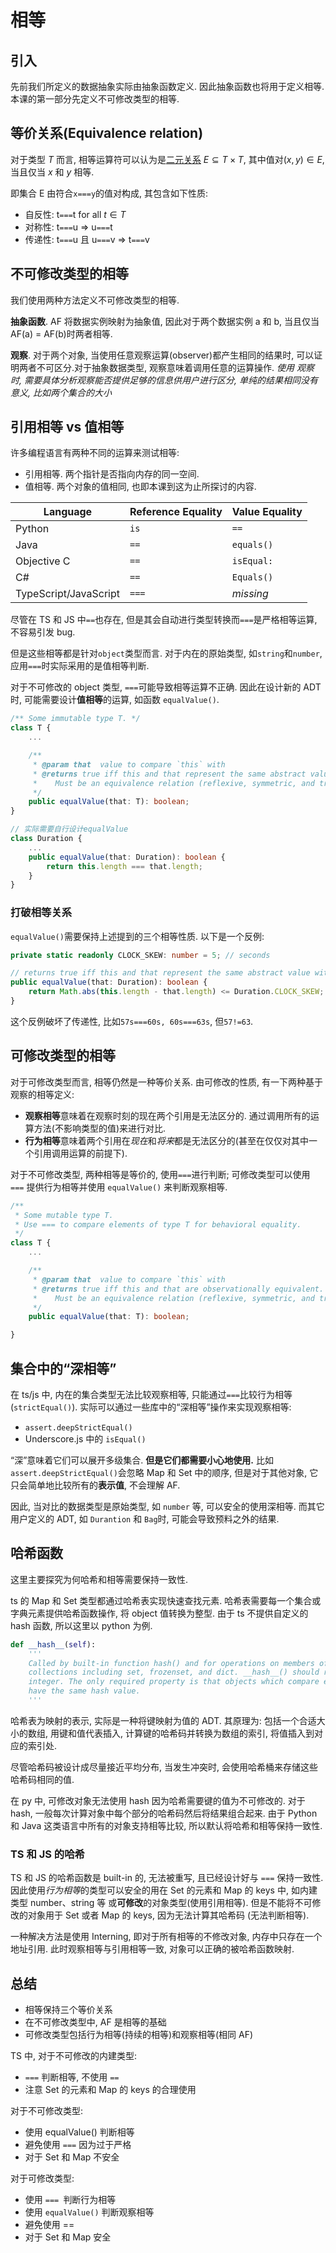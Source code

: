 # 相等

## 引入

先前我们所定义的数据抽象实际由抽象函数定义. 因此抽象函数也将用于定义相等. 本课的第一部分先定义不可修改类型的相等.

## 等价关系(Equivalence relation)

对于类型 $T$ 而言, 相等运算符可以认为是[二元关系](https://zh.wikipedia.org/wiki/二元关系) $E \subseteq T \times T$, 其中值对$(x,y)\in E$, 当且仅当 $x$ 和 $y$ 相等.

即集合 E 由符合`x===y`的值对构成, 其包含如下性质:

- 自反性: t`===`t for all $t \in T$
- 对称性: t`===`u => u`===`t
- 传递性: t`===`u 且 u`===`v => t`===`v

## 不可修改类型的相等

我们使用两种方法定义不可修改类型的相等.

**抽象函数**. AF 将数据实例映射为抽象值, 因此对于两个数据实例 a 和 b, 当且仅当 AF(a) = AF(b)时两者相等.

**观察**. 对于两个对象, 当使用任意观察运算(observer)都产生相同的结果时, 可以证明两者不可区分.对于抽象数据类型, 观察意味着调用任意的运算操作.
_使用 观察 时, 需要具体分析观察能否提供足够的信息供用户进行区分, 单纯的结果相同没有意义, 比如两个集合的大小_

## 引用相等 vs 值相等

许多编程语言有两种不同的运算来测试相等:

- 引用相等. 两个指针是否指向内存的同一空间.
- 值相等. 两个对象的值相同, 也即本课到这为止所探讨的内容.

| Language              | Reference Equality | Value Equality |
| --------------------- | ------------------ | -------------- |
| Python                | `is`               | `==`           |
| Java                  | `==`               | `equals()`     |
| Objective C           | `==`               | `isEqual:`     |
| C#                    | `==`               | `Equals()`     |
| TypeScript/JavaScript | `===`              | _missing_      |

尽管在 TS 和 JS 中`==`也存在, 但是其会自动进行类型转换而`===`是严格相等运算, 不容易引发 bug.

但是这些相等都是针对`object`类型而言. 对于内在的原始类型, 如`string`和`number`, 应用`===`时实际采用的是值相等判断.

对于不可修改的 object 类型, `===`可能导致相等运算不正确. 因此在设计新的 ADT 时, 可能需要设计**值相等**的运算, 如函数 `equalValue()`.

```ts
/** Some immutable type T. */
class T {
    ...

    /**
     * @param that  value to compare `this` with
     * @returns true iff this and that represent the same abstract value.
     *    Must be an equivalence relation (reflexive, symmetric, and transitive).
     */
    public equalValue(that: T): boolean;
}

// 实际需要自行设计equalValue
class Duration {
    ...
    public equalValue(that: Duration): boolean {
        return this.length === that.length;
    }
}
```

### 打破相等关系

`equalValue()`需要保持上述提到的三个相等性质. 以下是一个反例:

```ts
private static readonly CLOCK_SKEW: number = 5; // seconds

// returns true iff this and that represent the same abstract value within a clock-skew tolerance
public equalValue(that: Duration): boolean {
    return Math.abs(this.length - that.length) <= Duration.CLOCK_SKEW;
}
```

这个反例破坏了传递性, 比如`57s===60s, 60s===63s`, 但`57!=63`.

## 可修改类型的相等

对于可修改类型而言, 相等仍然是一种等价关系. 由可修改的性质, 有一下两种基于观察的相等定义:

- **观察相等**意味着在观察时刻的现在两个引用是无法区分的. 通过调用所有的运算方法(不影响类型的值)来进行对比.
- **行为相等**意味着两个引用在*现在*和*将来*都是无法区分的(甚至在仅仅对其中一个引用调用运算的前提下).

对于不可修改类型, 两种相等是等价的, 使用`===`进行判断; 可修改类型可以使用 `===` 提供行为相等并使用 `equalValue()` 来判断观察相等.

```ts
/**
 * Some mutable type T.
 * Use === to compare elements of type T for behavioral equality.
 */
class T {
    ...

    /**
     * @param that  value to compare `this` with
     * @returns true iff this and that are observationally equivalent.
     *    Must be an equivalence relation (reflexive, symmetric, and transitive).
     */
    public equalValue(that: T): boolean;

}
```

## 集合中的“深相等”

在 ts/js 中, 内在的集合类型无法比较观察相等, 只能通过`===`比较行为相等(`strictEqual()`). 实际可以通过一些库中的“深相等”操作来实现观察相等:

- `assert.deepStrictEqual()`
- Underscore.js 中的 `isEqual()`

“深”意味着它们可以展开多级集合. **但是它们都需要小心地使用.** 比如`assert.deepStrictEqual()`会忽略 Map 和 Set 中的顺序, 但是对于其他对象, 它只会简单地比较所有的**表示值**, 不会理解 AF.

因此, 当对比的数据类型是原始类型, 如 `number` 等, 可以安全的使用深相等. 而其它用户定义的 ADT, 如 `Durantion` 和 `Bag`时, 可能会导致预料之外的结果.

## 哈希函数

这里主要探究为何哈希和相等需要保持一致性.

ts 的 Map 和 Set 类型都通过哈希表实现快速查找元素. 哈希表需要每一个集合或字典元素提供哈希函数操作, 将 object 值转换为整型. 由于 ts 不提供自定义的 hash 函数, 所以这里以 python 为例.

```python
def __hash__(self):
    '''
    Called by built-in function hash() and for operations on members of hashed
    collections including set, frozenset, and dict. __hash__() should return an
    integer. The only required property is that objects which compare equal
    have the same hash value.
    '''
```

哈希表为映射的表示, 实际是一种将键映射为值的 ADT. 其原理为: 包括一个合适大小的数组, 用键和值代表插入, 计算键的哈希码并转换为数组的索引, 将值插入到对应的索引处.

尽管哈希码被设计成尽量接近平均分布, 当发生冲突时, 会使用哈希桶来存储这些哈希码相同的值.

在 py 中, 可修改对象无法使用 hash 因为哈希需要键的值为不可修改的. 对于 hash, 一般每次计算对象中每个部分的哈希码然后将结果组合起来. 由于 Python 和 Java 这类语言中所有的对象支持相等比较, 所以默认将哈希和相等保持一致性.

### TS 和 JS 的哈希

TS 和 JS 的哈希函数是 built-in 的, 无法被重写, 且已经设计好与 `===` 保持一致性. 因此使用*行为相等*的类型可以安全的用在 Set 的元素和 Map 的 keys 中, 如内建类型 number、string 等 或**可修改**的对象类型(使用引用相等). 但是不能将不可修改的对象用于 Set 或者 Map 的 keys, 因为无法计算其哈希码 (无法判断相等).

一种解决方法是使用 Interning, 即对于所有相等的不修改对象, 内存中只存在一个地址引用. 此时观察相等与引用相等一致, 对象可以正确的被哈希函数映射.

## 总结

- 相等保持三个等价关系
- 在不可修改类型中, AF 是相等的基础
- 可修改类型包括行为相等(持续的相等)和观察相等(相同 AF)

TS 中, 对于不可修改的内建类型:

- `===` 判断相等, 不使用 `==`
- 注意 Set 的元素和 Map 的 keys 的合理使用

对于不可修改类型:

- 使用 equalValue() 判断相等
- 避免使用 `===` 因为过于严格
- 对于 Set 和 Map 不安全

对于可修改类型:

- 使用 `=== `判断行为相等
- 使用 `equalValue()` 判断观察相等
- 避免使用 ==
- 对于 Set 和 Map 安全
